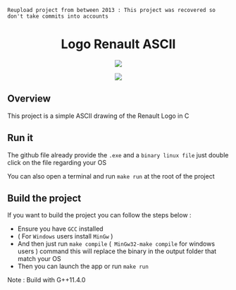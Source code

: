 ``Reupload project from between 2013 : This project was recovered so don't take commits into accounts``

<h1 align="center">Logo Renault ASCII</h1>
<p align="center">
   <a href="https://fr.wikipedia.org/wiki/C%2B%2B"> 
        <img src="https://img.shields.io/badge/C-%204--2--1?style=for-the-badge&label=language&color=darkblue">
    </a
  
</p>

<p align="center">
 <img  src="https://i.ibb.co/2Zx9MwP/ezgif-1-ec2e703377.png">
</p>


## Overview
This project is a simple ASCII drawing of the Renault Logo in C

## Run it
The github file already provide the ``.exe`` and a ``binary linux file`` just double click on the file regarding your OS

You can also open a terminal and run ``make run`` at the root of the project

## Build the project
If you want to build the project you can follow the steps below :

- Ensure you have ``GCC`` installed
- ( For ``Windows`` users install ``MinGw`` )
- And then just run ``make compile`` (`` MinGw32-make compile``  for windows users ) command this will replace the binary in the output folder that match your OS
- Then you can launch the app or run ``make run``  


Note : Build with G++11.4.0
